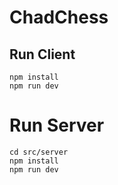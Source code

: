 # ChadChess

## Run Client

```
npm install
npm run dev
```

# Run Server

```
cd src/server
npm install
npm run dev
```